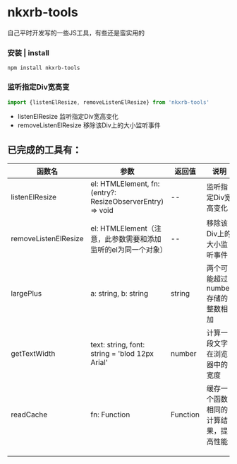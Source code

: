 # nkxrb-tools
自己平时开发写的一些JS工具，有些还是蛮实用的
### 安装 | install
```shell
npm install nkxrb-tools
```

### 监听指定Div宽高变
```js
import {listenElResize, removeListenElResize} from 'nkxrb-tools'
```
 - listenElResize 监听指定Div宽高变化
 - removeListenElResize 移除该Div上的大小监听事件

## 已完成的工具有：

| 函数名                | 参数                                                         | 返回值  | 说明                             |
| -------------------- | ------------------------------------------------------------ | ------ | -------------------------------- |
| listenElResize       | el: HTMLElement, fn: (entry?: ResizeObserverEntry) => void   | --     | 监听指定Div宽高变化                |
| removeListenElResize | el: HTMLElement（注意，此参数需要和添加监听的el为同一个对象）    | --     | 移除该Div上的大小监听事件          |
| largePlus            | a: string, b: string                                         | string | 两个可能超过number存储的整数相加   |
| getTextWidth         | text: string, font: string = 'blod 12px Arial'               | number | 计算一段文字在浏览器中的宽度       |
| readCache            | fn: Function                                                 |Function| 缓存一个函数相同的计算结果，提高性能 |
|                      |                                                              |        |                                  |
|                      |                                                              |        |                                  |
|                      |                                                              |        |                                  |

  
